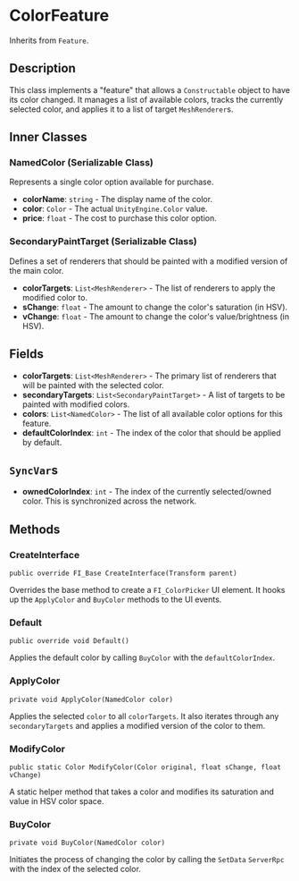 # ColorFeature

Inherits from `Feature`.

## Description

This class implements a "feature" that allows a `Constructable` object to have its color changed. It manages a list of available colors, tracks the currently selected color, and applies it to a list of target `MeshRenderer`s.

## Inner Classes

### NamedColor (Serializable Class)
Represents a single color option available for purchase.
-   **colorName**: `string` - The display name of the color.
-   **color**: `Color` - The actual `UnityEngine.Color` value.
-   **price**: `float` - The cost to purchase this color option.

### SecondaryPaintTarget (Serializable Class)
Defines a set of renderers that should be painted with a modified version of the main color.
-   **colorTargets**: `List<MeshRenderer>` - The list of renderers to apply the modified color to.
-   **sChange**: `float` - The amount to change the color's saturation (in HSV).
-   **vChange**: `float` - The amount to change the color's value/brightness (in HSV).

## Fields

-   **colorTargets**: `List<MeshRenderer>` - The primary list of renderers that will be painted with the selected color.
-   **secondaryTargets**: `List<SecondaryPaintTarget>` - A list of targets to be painted with modified colors.
-   **colors**: `List<NamedColor>` - The list of all available color options for this feature.
-   **defaultColorIndex**: `int` - The index of the color that should be applied by default.

## `SyncVar`s

-   **ownedColorIndex**: `int` - The index of the currently selected/owned color. This is synchronized across the network.

## Methods

### CreateInterface
`public override FI_Base CreateInterface(Transform parent)`

Overrides the base method to create a `FI_ColorPicker` UI element. It hooks up the `ApplyColor` and `BuyColor` methods to the UI events.

### Default
`public override void Default()`

Applies the default color by calling `BuyColor` with the `defaultColorIndex`.

### ApplyColor
`private void ApplyColor(NamedColor color)`

Applies the selected `color` to all `colorTargets`. It also iterates through any `secondaryTargets` and applies a modified version of the color to them.

### ModifyColor
`public static Color ModifyColor(Color original, float sChange, float vChange)`

A static helper method that takes a color and modifies its saturation and value in HSV color space.

### BuyColor
`private void BuyColor(NamedColor color)`

Initiates the process of changing the color by calling the `SetData` `ServerRpc` with the index of the selected color.
